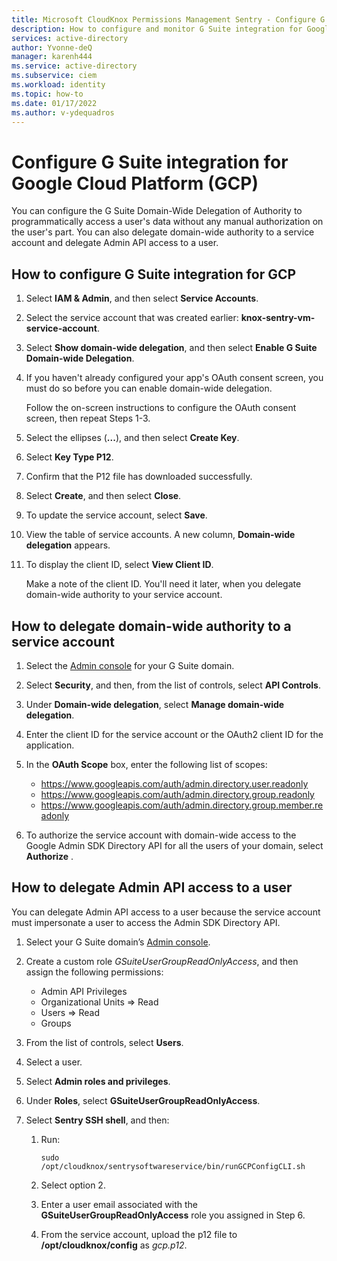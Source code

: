 ```yaml
---
title: Microsoft CloudKnox Permissions Management Sentry - Configure G Suite integration for Google Cloud Platform (GCP)
description: How to configure and monitor G Suite integration for Google Cloud Platform (GCP).
services: active-directory
author: Yvonne-deQ
manager: karenh444
ms.service: active-directory
ms.subservice: ciem
ms.workload: identity
ms.topic: how-to
ms.date: 01/17/2022
ms.author: v-ydequadros
---
```


# Configure G Suite integration for Google Cloud Platform (GCP)

You can configure the G Suite Domain-Wide Delegation of Authority to programmatically access a user's data without any manual authorization on the user's part. You can also delegate domain-wide authority to a service account and delegate Admin API access to a user.

## How to configure G Suite integration for GCP

1. Select **IAM & Admin**, and then select **Service Accounts**.
2. Select the service account that was created earlier: **knox-sentry-vm-service-account**.
3. Select **Show domain-wide delegation**, and then select **Enable G Suite Domain-wide Delegation**.
4. If you haven't already configured your app's OAuth consent screen, you must do so before you can enable domain-wide delegation. 

     Follow the on-screen instructions to configure the OAuth consent screen, then repeat Steps 1-3.
5. Select the ellipses (**...**), and then select **Create Key**.
6. Select **Key Type P12**.
7. Confirm that the P12 file has downloaded successfully.
8. Select **Create**, and then select **Close**.
9. To update the service account, select **Save**.
10. View the table of service accounts. A new column, **Domain-wide delegation** appears. 
11. To display the client ID, select **View Client ID**.

     Make a note of the client ID. You'll need it later, when you delegate domain-wide authority to your service account.

## How to delegate domain-wide authority to a service account

1. Select the [Admin console](https://admin.google.com/) for your G Suite domain.
2. Select **Security**, and then, from the list of controls, select **API Controls**.
3. Under **Domain-wide delegation**, select **Manage domain-wide delegation**.
4. Enter the client ID for the service account or the OAuth2 client ID for the application.
5. In the **OAuth Scope** box, enter the following list of scopes:

     - https://www.googleapis.com/auth/admin.directory.user.readonly
     - https://www.googleapis.com/auth/admin.directory.group.readonly
     - https://www.googleapis.com/auth/admin.directory.group.member.readonly
6. To authorize the service account with domain-wide access to the Google Admin SDK Directory API for all the users of your domain, select **Authorize** .


## How to delegate Admin API access to a user

You can delegate Admin API access to a user because the service account must impersonate a user to access the Admin SDK Directory API.

1. Select your G Suite domain’s [Admin console](https://admin.google.com/).
2. Create a custom role *GSuiteUserGroupReadOnlyAccess*, and then assign the following permissions:

     - Admin API Privileges
     - Organizational Units => Read
     - Users => Read
     - Groups

3. From the list of controls, select **Users**.
4. Select a user.
5. Select **Admin roles and privileges**.
6. Under **Roles**, select **GSuiteUserGroupReadOnlyAccess**.
7. Select **Sentry SSH shell**, and then:

     1. Run:

        `sudo /opt/cloudknox/sentrysoftwareservice/bin/runGCPConfigCLI.sh`
     2. Select option 2.
     3. Enter a user email associated with the **GSuiteUserGroupReadOnlyAccess** role you assigned in Step 6.
     4. From the service account, upload the p12 file to **/opt/cloudknox/config** as *gcp.p12*.

<!---## Next steps--->